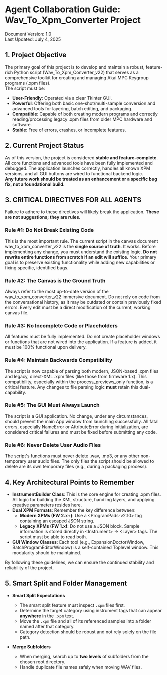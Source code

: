 # **Agent Collaboration Guide: Wav\_To\_Xpm\_Converter Project**

Document Version: 1.0  
Last Updated: July 4, 2025

## **1\. Project Objective**

The primary goal of this project is to develop and maintain a robust, feature-rich Python script (Wav\_To\_Xpm\_Converter\_v22) that serves as a comprehensive toolkit for creating and managing Akai MPC Keygroup programs (.xpm files).  
The script must be:

* **User-Friendly**: Operated via a clear Tkinter GUI.  
* **Powerful**: Offering both basic one-shot/multi-sample conversion and advanced tools for layering, batch editing, and packaging.  
* **Compatible**: Capable of both creating modern programs and correctly reading/processing legacy .xpm files from older MPC hardware and software.  
* **Stable**: Free of errors, crashes, or incomplete features.

## **2\. Current Project Status**

As of this version, the project is considered **stable and feature-complete**. All core functions and advanced tools have been fully implemented and debugged. The application launches correctly, handles all known XPM versions, and all GUI buttons are wired to functional backend logic.  
**Any future work should be treated as an enhancement or a specific bug fix, not a foundational build.**

## **3\. CRITICAL DIRECTIVES FOR ALL AGENTS**

Failure to adhere to these directives will likely break the application. **These are not suggestions; they are rules.**

### **Rule \#1: Do Not Break Existing Code**

This is the most important rule. The current script in the canvas document wav\_to\_xpm\_converter\_v22 is the **single source of truth**. It works. Before implementing any change, you must understand the existing logic. **Do not rewrite entire functions from scratch if an edit will suffice.** Your primary goal is to preserve existing functionality while adding new capabilities or fixing specific, identified bugs.

### **Rule \#2: The Canvas is the Ground Truth**

Always refer to the most up-to-date version of the wav\_to\_xpm\_converter\_v22 immersive document. Do not rely on code from the conversational history, as it may be outdated or contain previously fixed errors. Every edit must be a direct modification of the current, working canvas file.

### **Rule \#3: No Incomplete Code or Placeholders**

All features must be fully implemented. Do not create placeholder windows or functions that are not wired into the application. If a feature is added, it must be 100% functional upon delivery.

### **Rule \#4: Maintain Backwards Compatibility**

The script is now capable of parsing both modern, JSON-based .xpm files and legacy, direct-XML .xpm files (like those from firmware 1.x). This compatibility, especially within the process\_previews\_only function, is a critical feature. Any changes to file parsing logic **must** retain this dual-capability.

### **Rule \#5: The GUI Must Always Launch**

The script is a GUI application. No change, under any circumstances, should prevent the main App window from launching successfully. All fatal errors, especially NameError or AttributeError during initialization, are considered critical failures and must be fixed before submitting any code.

### **Rule \#6: Never Delete User Audio Files**

The script's functions must never delete .wav, .mp3, or any other non-temporary user audio files. The only files the script should be allowed to delete are its own temporary files (e.g., during a packaging process).

## **4\. Key Architectural Points to Remember**

* **InstrumentBuilder Class**: This is the core engine for creating .xpm files. All logic for building the XML structure, handling layers, and applying creative parameters resides here.  
* **Dual XPM Formats**: Remember the key difference between:  
  * **Modern XPMs (FW 2.x+)**: Use a \<ProgramPads-v2.10\> tag containing an escaped JSON string.  
  * **Legacy XPMs (FW 1.x)**: Do not use a JSON block. Sample information is stored directly in \<Instrument\> \-\> \<Layer\> tags. The script must be able to read both.  
* **GUI Window Classes**: Each tool (e.g., ExpansionDoctorWindow, BatchProgramEditorWindow) is a self-contained Toplevel window. This modularity should be maintained.

By following these guidelines, we can ensure the continued stability and reliability of the project.

## 5. Smart Split and Folder Management

* **Smart Split Expectations**
  * The smart split feature must inspect `.xpm` files first.
  * Determine the target category using instrument tags that can appear **anywhere** in the `.xpm` text.
  * Move the `.xpm` file and all of its referenced samples into a folder named after that category.
  * Category detection should be robust and not rely solely on the file path.

* **Merge Subfolders**
  * When merging, search up to **two levels** of subfolders from the chosen root directory.
  * Handle duplicate file names safely when moving WAV files.
